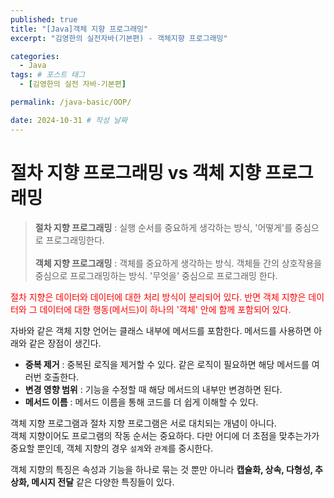 ```yaml
---
published: true
title: "[Java]객체 지향 프로그래밍"
excerpt: "김영한의 실전자바(기본편) - 객체지향 프로그래밍"

categories:
  - Java
tags: # 포스트 태그
  - [김영한의 실전 자바-기본편] 

permalink: /java-basic/OOP/

date: 2024-10-31 # 작성 날짜
---
```


# 절차 지향 프로그래밍 vs 객체 지향 프로그래밍

>  **절차 지향 프로그래밍** : 실행 순서를 중요하게 생각하는 방식, '어떻게'를 중심으로 프로그래밍한다. <br><br>**객체 지향 프로그래밍** : 객체를 중요하게 생각하는 방식. 객체들 간의 상호작용을 중심으로 프로그래밍하는 방식. '무엇을' 중심으로 프로그래밍 한다.

<span style="color:red;">절차 지향은 데이터와 데이터에 대한 처리 방식이 분리되어 있다. 반면 객체 지향은 데이터와 그 데이터에 대한 행동(메서드)이 하나의 '객체' 안에 함께 포함되어 있다. </span>

자바와 같은 객체 지향 언어는 클래스 내부에 메서드를 포함한다. 메서드를 사용하면 아래와 같은 장점이 생긴다. 

- **중복 제거** : 중복된 로직을 제거할 수 있다. 같은 로직이 필요하면 해당 메서드를 여러번 호출한다.
- **변경 영향 범위** : 기능을 수정할 때 해당 메서드의 내부만 변경하면 된다.
- **메서드 이름** : 메서드 이름을 통해 코드를 더 쉽게 이해할 수 있다. 

객체 지향 프로그램과 절차 지향 프로그램은 서로 대치되는 개념이 아니다. 
<br>객체 지향이어도 프로그램의 작동 순서는 중요하다. 다만 어디에 더 초점을 맞추는가가 중요할 뿐인데, 객체 지향의 경우 `설계`와 `관계`를 중시한다. 

객체 지향의 특징은 속성과 기능을 하나로 묶는 것 뿐만 아니라 **캡슐화, 상속, 다형성, 추상화, 메시지 전달** 같은 다양한 특징들이 있다. 